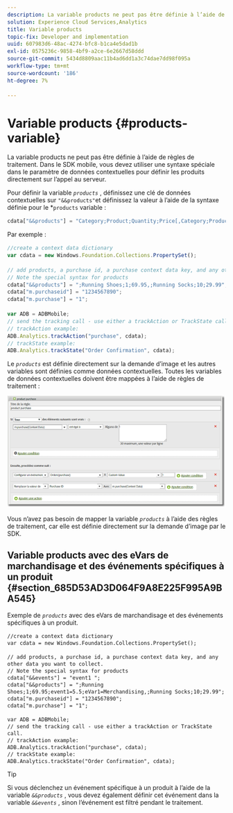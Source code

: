 ```yaml
---
description: La variable products ne peut pas être définie à l’aide de règles de traitement. Dans le SDK mobile, vous devez utiliser une syntaxe spéciale dans le paramètre de données contextuelles pour définir les produits directement sur l’appel au serveur.
solution: Experience Cloud Services,Analytics
title: Variable products
topic-fix: Developer and implementation
uuid: 607983d6-48ac-4274-bfc8-b1ca4e5dad1b
exl-id: 0575236c-9858-4bf9-a2ce-6e2667d58ddd
source-git-commit: 5434d8809aac11b4ad6dd1a3c74dae7dd98f095a
workflow-type: tm+mt
source-wordcount: '186'
ht-degree: 7%

---
```


# Variable products {#products-variable}

La variable products ne peut pas être définie à l’aide de règles de traitement. Dans le SDK mobile, vous devez utiliser une syntaxe spéciale dans le paramètre de données contextuelles pour définir les produits directement sur l’appel au serveur.

Pour définir la variable *`products`* , définissez une clé de données contextuelles sur `"&&products"`et définissez la valeur à l’aide de la syntaxe définie pour le *`products` variable :

```js
cdata["&&products"] = "Category;Product;Quantity;Price[,Category;Product;Quantity;Price]";
```

Par exemple :

```js
//create a context data dictionary 
var cdata = new Windows.Foundation.Collections.PropertySet(); 
 
// add products, a purchase id, a purchase context data key, and any other data you want to collect. 
// Note the special syntax for products 
cdata["&&products"] = ";Running Shoes;1;69.95,;Running Socks;10;29.99"; 
cdata["m.purchaseid"] = "1234567890"; 
cdata["m.purchase"] = "1"; 
 
var ADB = ADBMobile; 
// send the tracking call - use either a trackAction or TrackState call. 
// trackAction example: 
ADB.Analytics.trackAction("purchase", cdata); 
// trackState example: 
ADB.Analytics.trackState("Order Confirmation", cdata);
```

Le *`products`* est définie directement sur la demande d’image et les autres variables sont définies comme données contextuelles. Toutes les variables de données contextuelles doivent être mappées à l’aide de règles de traitement :

![](assets/products-procrules.png)

Vous n’avez pas besoin de mapper la variable *`products`* à l’aide des règles de traitement, car elle est définie directement sur la demande d’image par le SDK.

## Variable products avec des eVars de marchandisage et des événements spécifiques à un produit {#section_685D53AD3D064F9A8E225F995A9BA545}

Exemple de *`products`* avec des eVars de marchandisage et des événements spécifiques à un produit.

```
//create a context data dictionary 
var cdata = new Windows.Foundation.Collections.PropertySet(); 
  
// add products, a purchase id, a purchase context data key, and any other data you want to collect. 
// Note the special syntax for products 
cdata["&&events"] = "event1 "; 
cdata["&&products"] = ";Running Shoes;1;69.95;event1=5.5;eVar1=Merchandising,;Running Socks;10;29.99"; 
cdata["m.purchaseid"] = "1234567890"; 
cdata["m.purchase"] = "1"; 
  
var ADB = ADBMobile; 
// send the tracking call - use either a trackAction or TrackState call. 
// trackAction example: 
ADB.Analytics.trackAction("purchase", cdata); 
// trackState example: 
ADB.Analytics.trackState("Order Confirmation", cdata);
```

>[!TIP]
>
>Si vous déclenchez un événement spécifique à un produit à l’aide de la variable *`&&products`* , vous devez également définir cet événement dans la variable *`&&events`* , sinon l’événement est filtré pendant le traitement.
